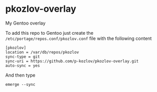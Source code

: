 # pkozlov-overlay
My Gentoo overlay

To add this repo to Gentoo just create the ```/etc/portage/repos.conf/pkozlov.conf``` file  with the following content

    [pkozlov]
    location = /var/db/repos/pkozlov
    sync-type = git
    sync-uri = https://github.com/p-kozlov/pkozlov-overlay.git
    auto-sync = yes

And then type

    emerge --sync
